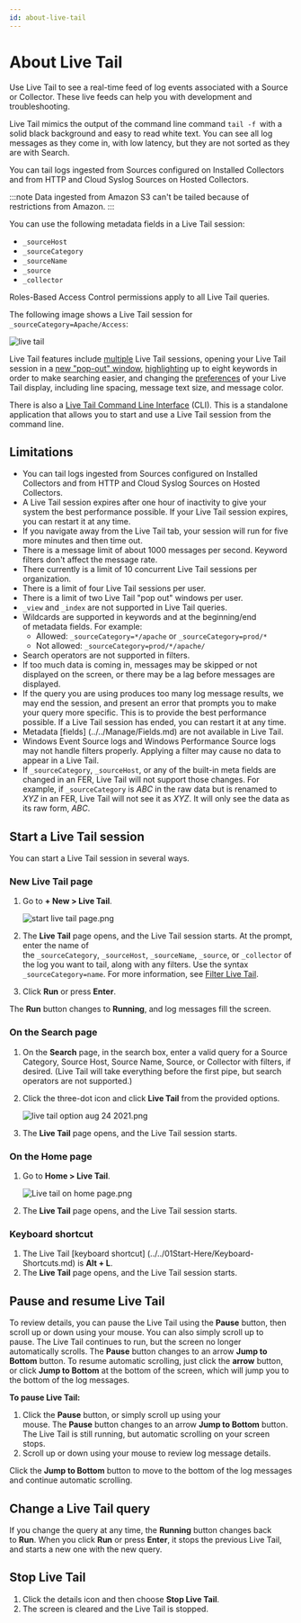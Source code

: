 ```yaml
---
id: about-live-tail
---
```


# About Live Tail

Use Live Tail to see a real-time feed of log events associated with a Source or Collector. These live feeds can help you with development and troubleshooting.

Live Tail mimics the output of the command line command `tail -f `with a solid black background and easy to read white text. You can see all log messages as they come in, with low latency, but they are not sorted as they are with Search.

You can tail logs ingested from Sources configured on Installed Collectors and from HTTP and Cloud Syslog Sources on Hosted Collectors.

:::note
Data ingested from Amazon S3 can't be tailed because of restrictions from Amazon.
:::

You can use the following metadata fields in a Live Tail session:

* `_sourceHost`
* `_sourceCategory`
* `_sourceName`
* `_source`
* `_collector`

Roles-Based Access Control permissions apply to all Live Tail queries.

The following image shows a Live Tail session for `_sourceCategory=Apache/Access`:

![live tail](/img/search/livetail/About-Live-Tail/LiveTail.png)

Live Tail features include [multiple](multiple-live-tails.md) Live Tail sessions, opening your Live Tail session in a [new "pop-out" window](multiple-live-tails.md), [highlighting](live-tail-highlighting.md) up to eight keywords in order to make searching easier, and changing the [preferences](live-tail-preferences.md) of your Live Tail display, including line spacing, message text size, and message color. 

There is also a [Live Tail Command Line Interface](live-tail-cli.md) (CLI). This is a standalone application that allows you to start and use a Live Tail session from the command line.

## Limitations

* You can tail logs ingested from Sources configured on Installed Collectors and from HTTP and Cloud Syslog Sources on Hosted Collectors.
* A Live Tail session expires after one hour of inactivity to give your system the best performance possible. If your Live Tail session expires, you can restart it at any time.
* If you navigate away from the Live Tail tab, your session will run for five more minutes and then time out.
* There is a message limit of about 1000 messages per second. Keyword filters don't affect the message rate.
* There currently is a limit of 10 concurrent Live Tail sessions per organization.
* There is a limit of four Live Tail sessions per user.
* There is a limit of two Live Tail "pop out" windows per user.
* `_view` and `_index` are not supported in Live Tail queries.
* Wildcards are supported in keywords and at the beginning/end of metadata fields. For example:
    * Allowed: `_sourceCategory=*/apache` or `_sourceCategory=prod/*`
    * Not allowed: `_sourceCategory=prod/*/apache/`
* Search operators are not supported in filters.
* If too much data is coming in, messages may be skipped or not displayed on the screen, or there may be a lag before messages are displayed.
* If the query you are using produces too many log message results, we may end the session, and present an error that prompts you to make your query more specific. This is to provide the best performance possible. If a Live Tail session has ended, you can restart it at any time.
* Metadata [fields] (../../Manage/Fields.md) are not available in Live Tail.
* Windows Event Source logs and Windows Performance Source logs may not handle filters properly. Applying a filter may cause no data to appear in a Live Tail.
* If `_sourceCategory`, `_sourceHost`, or any of the built-in meta fields are changed in an FER, Live Tail will not support those changes. For example, if `_sourceCategory` is *ABC* in the raw data but is renamed to *XYZ* in an FER, Live Tail will not see it as *XYZ*. It will only see the data as its raw form, *ABC*.

## Start a Live Tail session

You can start a Live Tail session in several ways.

### New Live Tail page

1. Go to **+ New \> Live Tail**.  

    ![start live tail page.png](/img/search/livetail/About-Live-Tail/start-live-tail-page.png)

1. The **Live Tail** page opens, and the Live Tail session starts. At the prompt, enter the name of the `_sourceCategory`, `_sourceHost`, `_sourceName`, `_source`, or `_collector` of the log you want to tail, along with any filters. Use the syntax `_sourceCategory=name`. For more information, see [Filter Live Tail](filter-live-tail.md).
1. Click **Run** or press **Enter**.

The **Run** button changes to **Running**, and log messages fill the screen.

### On the Search page

1. On the **Search** page, in the search box, enter a valid query for a Source Category, Source Host, Source Name, Source, or Collector with filters, if desired. (Live Tail will take everything before the first pipe, but search operators are not supported.)
1. Click the three-dot icon and click **Live Tail** from the provided options.    

    ![live tail option aug 24 2021.png](/img/search/livetail/About-Live-Tail/live-tail-option.png)

1. The **Live Tail** page opens, and the Live Tail session starts.

### On the Home page

1. Go to **Home \> Live Tail**.  

    ![Live tail on home page.png](/img/search/livetail/About-Live-Tail/live-tail-on-home-page.png)

1. The **Live Tail** page opens, and the Live Tail session starts.

### Keyboard shortcut

1. The Live Tail [keyboard shortcut] (../../01Start-Here/Keyboard-Shortcuts.md) is **Alt + L**.
1. The **Live Tail** page opens, and the Live Tail session starts.

## Pause and resume Live Tail

To review details, you can pause the Live Tail using the **Pause** button, then scroll up or down using your mouse. You can also simply scroll up to pause. The Live Tail continues to run, but the screen no longer automatically scrolls. The **Pause** button changes to an arrow **Jump to Bottom** button. To resume automatic scrolling, just click the **arrow** button, or click **Jump to Bottom** at the bottom of the screen, which will jump you to the bottom of the log messages.

**To pause Live Tail:**

1. Click the **Pause** button, or simply scroll up using your mouse. The **Pause** button changes to an arrow **Jump to Bottom** button. The Live Tail is still running, but automatic scrolling on your screen stops.
1. Scroll up or down using your mouse to review log message details.

Click the **Jump to Bottom** button to move to the bottom of the log messages and continue automatic scrolling.

## Change a Live Tail query

If you change the query at any time, the **Running** button changes back to **Run**. When you click **Run** or press **Enter**, it stops the previous Live Tail, and starts a new one with the new query.

## Stop Live Tail

1. Click the details icon and then choose **Stop Live Tail**.
1. The screen is cleared and the Live Tail is stopped.
